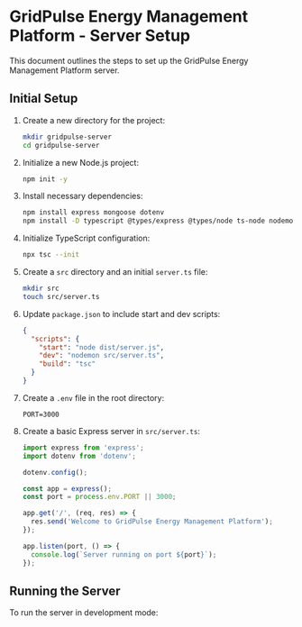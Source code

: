 # GridPulse Energy Management Platform - Server Setup

This document outlines the steps to set up the GridPulse Energy Management Platform server.

## Initial Setup

1. Create a new directory for the project:
   ```bash
   mkdir gridpulse-server
   cd gridpulse-server
   ```

2. Initialize a new Node.js project:
   ```bash
   npm init -y
   ```

3. Install necessary dependencies:
   ```bash
   npm install express mongoose dotenv
   npm install -D typescript @types/express @types/node ts-node nodemon
   ```

4. Initialize TypeScript configuration:
   ```bash
   npx tsc --init
   ```

5. Create a `src` directory and an initial `server.ts` file:
   ```bash
   mkdir src
   touch src/server.ts
   ```

6. Update `package.json` to include start and dev scripts:
   ```json
   {
     "scripts": {
       "start": "node dist/server.js",
       "dev": "nodemon src/server.ts",
       "build": "tsc"
     }
   }
   ```

7. Create a `.env` file in the root directory:
   ```
   PORT=3000
   ```

8. Create a basic Express server in `src/server.ts`:
   ```typescript
   import express from 'express';
   import dotenv from 'dotenv';

   dotenv.config();

   const app = express();
   const port = process.env.PORT || 3000;

   app.get('/', (req, res) => {
     res.send('Welcome to GridPulse Energy Management Platform');
   });

   app.listen(port, () => {
     console.log(`Server running on port ${port}`);
   });
   ```

## Running the Server

To run the server in development mode: